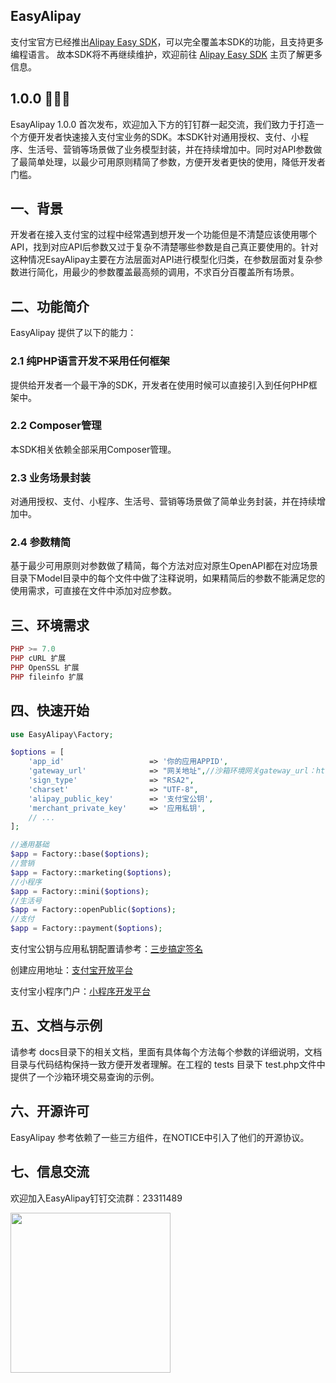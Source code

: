 ## EasyAlipay

支付宝官方已经推出[Alipay Easy SDK](https://github.com/alipay/alipay-easysdk)，可以完全覆盖本SDK的功能，且支持更多编程语言。
故本SDK将不再继续维护，欢迎前往 [Alipay Easy SDK](https://github.com/alipay/alipay-easysdk) 主页了解更多信息。


## 1.0.0 🎉🎉🎉
EsayAlipay 1.0.0 首次发布，欢迎加入下方的钉钉群一起交流，我们致力于打造一个方便开发者快速接入支付宝业务的SDK。本SDK针对通用授权、支付、小程序、生活号、营销等场景做了业务模型封装，并在持续增加中。同时对API参数做了最简单处理，以最少可用原则精简了参数，方便开发者更快的使用，降低开发者门槛。

## 一、背景

开发者在接入支付宝的过程中经常遇到想开发一个功能但是不清楚应该使用哪个API，找到对应API后参数又过于复杂不清楚哪些参数是自己真正要使用的。针对这种情况EsayAlipay主要在方法层面对API进行模型化归类，在参数层面对复杂参数进行简化，用最少的参数覆盖最高频的调用，不求百分百覆盖所有场景。

## 二、功能简介

EasyAlipay 提供了以下的能力：

### 2.1 纯PHP语言开发不采用任何框架

提供给开发者一个最干净的SDK，开发者在使用时候可以直接引入到任何PHP框架中。

### 2.2 Composer管理

本SDK相关依赖全部采用Composer管理。

### 2.3 业务场景封装

对通用授权、支付、小程序、生活号、营销等场景做了简单业务封装，并在持续增加中。

### 2.4 参数精简

基于最少可用原则对参数做了精简，每个方法对应对原生OpenAPI都在对应场景目录下Model目录中的每个文件中做了注释说明，如果精简后的参数不能满足您的使用需求，可直接在文件中添加对应参数。
## 三、环境需求
```php
PHP >= 7.0
PHP cURL 扩展
PHP OpenSSL 扩展
PHP fileinfo 扩展
```
## 四、快速开始
```php
use EasyAlipay\Factory;

$options = [
    'app_id'                   => '你的应用APPID',
    'gateway_url'              => "网关地址",//沙箱环境网关gateway_url：https://openapi.alipaydev.com/gateway.do，线上网关gateway_url：https://openapi.alipay.com/gateway.do
    'sign_type'                => "RSA2",
    'charset'                  => "UTF-8",
    'alipay_public_key'        => '支付宝公钥',
    'merchant_private_key'     => '应用私钥',
    // ...
];

//通用基础
$app = Factory::base($options);
//营销
$app = Factory::marketing($options);
//小程序
$app = Factory::mini($options);
//生活号
$app = Factory::openPublic($options);
//支付
$app = Factory::payment($options);

```
支付宝公钥与应用私钥配置请参考：[三步搞定签名](https://docs.open.alipay.com/291/106103/)

创建应用地址：[支付宝开放平台](https://openhome.alipay.com)

支付宝小程序门户：[小程序开发平台](https://mini.open.alipay.com)

## 五、文档与示例

请参考 docs目录下的相关文档，里面有具体每个方法每个参数的详细说明，文档目录与代码结构保持一致方便开发者理解。在工程的 tests 目录下 test.php文件中提供了一个沙箱环境交易查询的示例。

## 六、开源许可

EasyAlipay 参考依赖了一些三方组件，在NOTICE中引入了他们的开源协议。


## 七、信息交流

欢迎加入EasyAlipay钉钉交流群：23311489

<img src="https://gw.alipayobjects.com/mdn/rms_1e5ba1/afts/img/A*7sA8Tpin7f0AAAAAAAAAAABkARQnAQ" width=256 height=256>
